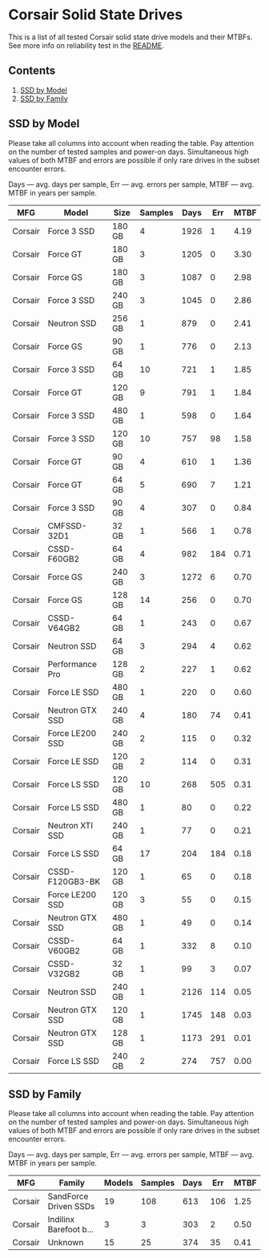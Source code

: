 Corsair Solid State Drives
==========================

This is a list of all tested Corsair solid state drive models and their MTBFs. See
more info on reliability test in the [README](https://github.com/linuxhw/SMART).

Contents
--------

1. [ SSD by Model  ](#ssd-by-model)
2. [ SSD by Family ](#ssd-by-family)

SSD by Model
------------

Please take all columns into account when reading the table. Pay attention on the
number of tested samples and power-on days. Simultaneous high values of both MTBF
and errors are possible if only rare drives in the subset encounter errors.

Days   — avg. days per sample,
Err    — avg. errors per sample,
MTBF   — avg. MTBF in years per sample.

| MFG       | Model              | Size   | Samples | Days  | Err   | MTBF   |
|-----------|--------------------|--------|---------|-------|-------|--------|
| Corsair   | Force 3 SSD        | 180 GB | 4       | 1926  | 1     | 4.19   |
| Corsair   | Force GT           | 180 GB | 3       | 1205  | 0     | 3.30   |
| Corsair   | Force GS           | 180 GB | 3       | 1087  | 0     | 2.98   |
| Corsair   | Force 3 SSD        | 240 GB | 3       | 1045  | 0     | 2.86   |
| Corsair   | Neutron SSD        | 256 GB | 1       | 879   | 0     | 2.41   |
| Corsair   | Force GS           | 90 GB  | 1       | 776   | 0     | 2.13   |
| Corsair   | Force 3 SSD        | 64 GB  | 10      | 721   | 1     | 1.85   |
| Corsair   | Force GT           | 120 GB | 9       | 791   | 1     | 1.84   |
| Corsair   | Force 3 SSD        | 480 GB | 1       | 598   | 0     | 1.64   |
| Corsair   | Force 3 SSD        | 120 GB | 10      | 757   | 98    | 1.58   |
| Corsair   | Force GT           | 90 GB  | 4       | 610   | 1     | 1.36   |
| Corsair   | Force GT           | 64 GB  | 5       | 690   | 7     | 1.21   |
| Corsair   | Force 3 SSD        | 90 GB  | 4       | 307   | 0     | 0.84   |
| Corsair   | CMFSSD-32D1        | 32 GB  | 1       | 566   | 1     | 0.78   |
| Corsair   | CSSD-F60GB2        | 64 GB  | 4       | 982   | 184   | 0.71   |
| Corsair   | Force GS           | 240 GB | 3       | 1272  | 6     | 0.70   |
| Corsair   | Force GS           | 128 GB | 14      | 256   | 0     | 0.70   |
| Corsair   | CSSD-V64GB2        | 64 GB  | 1       | 243   | 0     | 0.67   |
| Corsair   | Neutron SSD        | 64 GB  | 3       | 294   | 4     | 0.62   |
| Corsair   | Performance Pro    | 128 GB | 2       | 227   | 1     | 0.62   |
| Corsair   | Force LE SSD       | 480 GB | 1       | 220   | 0     | 0.60   |
| Corsair   | Neutron GTX SSD    | 240 GB | 4       | 180   | 74    | 0.41   |
| Corsair   | Force LE200 SSD    | 240 GB | 2       | 115   | 0     | 0.32   |
| Corsair   | Force LE SSD       | 120 GB | 2       | 114   | 0     | 0.31   |
| Corsair   | Force LS SSD       | 120 GB | 10      | 268   | 505   | 0.31   |
| Corsair   | Force LS SSD       | 480 GB | 1       | 80    | 0     | 0.22   |
| Corsair   | Neutron XTI SSD    | 240 GB | 1       | 77    | 0     | 0.21   |
| Corsair   | Force LS SSD       | 64 GB  | 17      | 204   | 184   | 0.18   |
| Corsair   | CSSD-F120GB3-BK    | 120 GB | 1       | 65    | 0     | 0.18   |
| Corsair   | Force LE200 SSD    | 120 GB | 3       | 55    | 0     | 0.15   |
| Corsair   | Neutron GTX SSD    | 480 GB | 1       | 49    | 0     | 0.14   |
| Corsair   | CSSD-V60GB2        | 64 GB  | 1       | 332   | 8     | 0.10   |
| Corsair   | CSSD-V32GB2        | 32 GB  | 1       | 99    | 3     | 0.07   |
| Corsair   | Neutron SSD        | 240 GB | 1       | 2126  | 114   | 0.05   |
| Corsair   | Neutron GTX SSD    | 120 GB | 1       | 1745  | 148   | 0.03   |
| Corsair   | Neutron GTX SSD    | 128 GB | 1       | 1173  | 291   | 0.01   |
| Corsair   | Force LS SSD       | 240 GB | 2       | 274   | 757   | 0.00   |

SSD by Family
-------------

Please take all columns into account when reading the table. Pay attention on the
number of tested samples and power-on days. Simultaneous high values of both MTBF
and errors are possible if only rare drives in the subset encounter errors.

Days   — avg. days per sample,
Err    — avg. errors per sample,
MTBF   — avg. MTBF in years per sample.

| MFG       | Family                 | Models | Samples | Days  | Err   | MTBF   |
|-----------|------------------------|--------|---------|-------|-------|--------|
| Corsair   | SandForce Driven SSDs  | 19     | 108     | 613   | 106   | 1.25   |
| Corsair   | Indilinx Barefoot b... | 3      | 3       | 303   | 2     | 0.50   |
| Corsair   | Unknown                | 15     | 25      | 374   | 35    | 0.41   |
